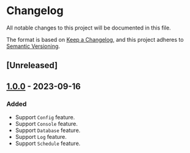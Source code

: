 # Changelog

All notable changes to this project will be documented in this file.

The format is based on [Keep a Changelog](https://keepachangelog.com/en/1.0.0/),
and this project adheres to [Semantic Versioning](https://semver.org/spec/v2.0.0.html).

## [Unreleased]

## [1.0.0] - 2023-09-16

### Added

- Support `Config` feature.
- Support `Console` feature.
- Support `Database` feature.
- Support `Log` feature.
- Support `Schedule` feature.

[1.0.0]: https://github.com/fwidjaya20/symphonic/releases/tag/v1.0.0
